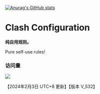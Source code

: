 [![Anurag's GitHub stats](https://github-readme-stats.vercel.app/api?username=loongfzs)](https://github.com/anuraghazra/github-readme-stats)

# Clash Configuration

**纯自用规则。**

Pure self-use rules!

### 访问量

![](http://profile-counter.glitch.me/loongfzs/count.svg)

【2024年2月3日 UTC+8 更新】【版本 V_532】